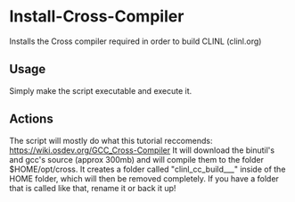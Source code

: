 # Install-Cross-Compiler
Installs the Cross compiler required in order to build CLINL (clinl.org)

## Usage
Simply make the script executable and execute it. 

## Actions
The script will mostly do what this tutorial reccomends: https://wiki.osdev.org/GCC_Cross-Compiler
It will download the binutil's and gcc's source (approx 300mb) and will compile them to the folder $HOME/opt/cross.
It creates a folder called "clinl_cc_build___" inside of the HOME folder, which will then be removed completely. If you have a folder that is called like that, rename it or back it up!
